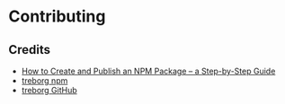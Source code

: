 # Contributing

## Credits

* [How to Create and Publish an NPM Package – a Step-by-Step Guide](https://www.freecodecamp.org/news/how-to-create-and-publish-your-first-npm-package/)
* [treborg npm](https://www.npmjs.com/package/trung-hello-npm)
* [treborg GitHub](https://github.com/treborg/hello-world-npm)
